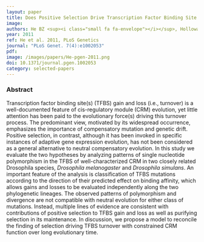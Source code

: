 ```yaml
---
layout: paper
title: Does Positive Selection Drive Transcription Factor Binding Site Turnover? A Test with <em>Drosophila</em> Cis-Regulatory Modules
image: 
authors: He BZ <sup><i class="small fa fa-envelope"></i></sup>, Holloway AK, Maerkl SJ, Kreitman M <sup><i class="small fa fa-envelope"></i></sup>.
year: 2011
ref: He et al. 2011, PLoS Genetics
journal: "PLoS Genet. 7(4):e1002053"
pdf: 
image: /images/papers/He-pgen-2011.png
doi: 10.1371/journal.pgen.1002053
category: selected-papers
---
```


### Abstract ###

Transcription factor binding site(s) (TFBS) gain and loss (i.e., turnover) is a well-documented feature of cis-regulatory module (CRM) evolution, yet little attention has been paid to the evolutionary force(s) driving this turnover process. The predominant view, motivated by its widespread occurrence, emphasizes the importance of compensatory mutation and genetic drift. Positive selection, in contrast, although it has been invoked in specific instances of adaptive gene expression evolution, has not been considered as a general alternative to neutral compensatory evolution. In this study we evaluate the two hypotheses by analyzing patterns of single nucleotide polymorphism in the TFBS of well-characterized CRM in two closely related Drosophila species, *Drosophila melanogaster* and *Drosophila simulans*. An important feature of the analysis is classification of TFBS mutations according to the direction of their predicted effect on binding affinity, which allows gains and losses to be evaluated independently along the two phylogenetic lineages. The observed patterns of polymorphism and divergence are not compatible with neutral evolution for either class of mutations. Instead, multiple lines of evidence are consistent with contributions of positive selection to TFBS gain and loss as well as purifying selection in its maintenance. In discussion, we propose a model to reconcile the finding of selection driving TFBS turnover with constrained CRM function over long evolutionary time.
